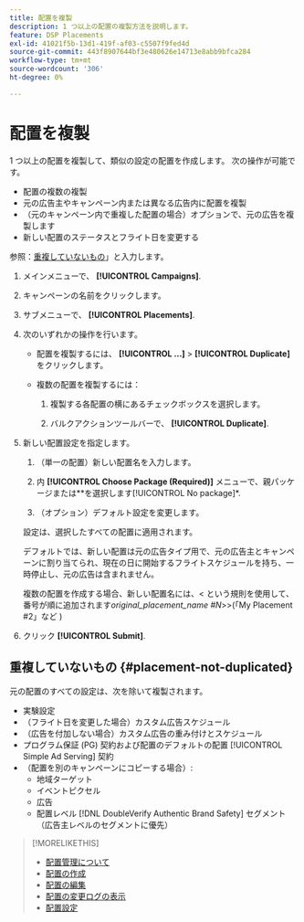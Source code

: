 ```yaml
---
title: 配置を複製
description: 1 つ以上の配置の複製方法を説明します。
feature: DSP Placements
exl-id: 41021f5b-13d1-419f-af03-c5507f9fed4d
source-git-commit: 443f8907644bf3e480626e14713e8abb9bfca284
workflow-type: tm+mt
source-wordcount: '306'
ht-degree: 0%

---
```


# 配置を複製

<!-- Some placements don't have this option. Clarify which placement types aren't eligible -- is it PG placements, or all placements using private inventory? And anything else? -->

1 つ以上の配置を複製して、類似の設定の配置を作成します。 次の操作が可能です。

* 配置の複数の複製
* 元の広告主やキャンペーン内または異なる広告内に配置を複製
* （元のキャンペーン内で重複した配置の場合）オプションで、元の広告を複製します
* 新しい配置のステータスとフライト日を変更する

参照：[重複していないもの](#placement-not-duplicated)」と入力します。

1. メインメニューで、 **[!UICONTROL Campaigns]**.

1. キャンペーンの名前をクリックします。

1. サブメニューで、 **[!UICONTROL Placements]**.

1. 次のいずれかの操作を行います。

   * 配置を複製するには、  **[!UICONTROL ...]** > **[!UICONTROL Duplicate]** をクリックします。

   * 複数の配置を複製するには：

      1. 複製する各配置の横にあるチェックボックスを選択します。

      1. バルクアクションツールバーで、 **[!UICONTROL Duplicate]**.

1. 新しい配置設定を指定します。

   1. （単一の配置）新しい配置名を入力します。

   1. 内 **[!UICONTROL Choose Package (Required)]** メニューで、親パッケージまたは**を選択します[!UICONTROL No package]*.

   1. （オプション）デフォルト設定を変更します。

   設定は、選択したすべての配置に適用されます。

   デフォルトでは、新しい配置は元の広告タイプ用で、元の広告主とキャンペーンに割り当てられ、現在の日に開始するフライトスケジュールを持ち、一時停止し、元の広告は含まれません。

   複数の配置を作成する場合、新しい配置名には、&lt; という規則を使用して、番号が順に追加されます&#x200B;*original_placement_name #N*>>(「My Placement #2」など )

1. クリック **[!UICONTROL Submit]**.

## 重複していないもの {#placement-not-duplicated}

元の配置のすべての設定は、次を除いて複製されます。

* 実験設定
* （フライト日を変更した場合）カスタム広告スケジュール
* （広告を付加しない場合）カスタム広告の重み付けとスケジュール
* プログラム保証 (PG) 契約および配置のデフォルトの配置 [!UICONTROL Simple Ad Serving] 契約
* （配置を別のキャンペーンにコピーする場合）:
   * 地域ターゲット
   * イベントピクセル
   * 広告
   * 配置レベル [!DNL DoubleVerify Authentic Brand Safety] セグメント（広告主レベルのセグメントに優先）

>[!MORELIKETHIS]
>
>* [配置管理について](placement-about.md)
>* [配置の作成](placement-create.md)
>* [配置の編集](placement-edit.md)
>* [配置の変更ログの表示](placement-change-log.md)
>* [配置設定](placement-settings.md)

